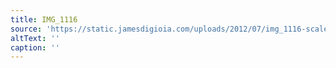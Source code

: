 ```yaml
---
title: IMG_1116
source: 'https://static.jamesdigioia.com/uploads/2012/07/img_1116-scaled.jpg'
altText: ''
caption: ''
---
```


